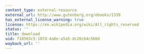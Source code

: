 ```yaml
---
content_type: external-resource
external_url: http://www.gutenberg.org/ebooks/1339
has_external_license_warning: true
license: https://en.wikipedia.org/wiki/All_rights_reserved
status: ''
title: download
uid: f18563c5-187d-4a0e-a5a5-dc20cb4c566d
wayback_url: ''
---
```

